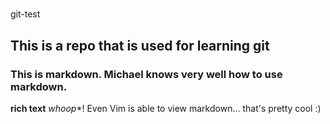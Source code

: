 #
git-test
## This is a repo that is used for learning git
### This is markdown. Michael knows very well how to use markdown.
**rich text** *whoop**!
Even Vim is able to view markdown... that's pretty cool :)
